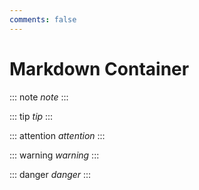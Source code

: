```yaml
---
comments: false
---
```


# Markdown Container

::: note
*note*
:::

::: tip
*tip*
:::

::: attention
*attention*
:::

::: warning
*warning*
:::

::: danger
*danger*
:::
